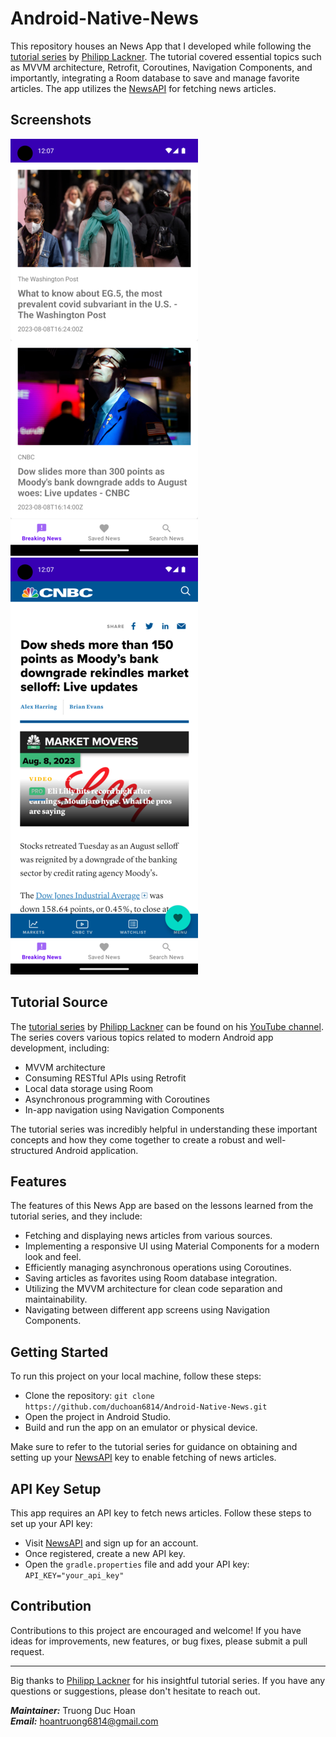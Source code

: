 # Android-Native-News

This repository houses an News App that I developed while following the [tutorial series](https://www.youtube.com/playlist?list=PLQkwcJG4YTCRF8XiCRESq1IFFW8COlxYJ) by [Philipp Lackner](https://github.com/philipplackner). The tutorial covered essential topics such as MVVM architecture, Retrofit, Coroutines, Navigation Components, and importantly, integrating a Room database to save and manage favorite articles. The app utilizes the [NewsAPI](https://newsapi.org/) for fetching news articles.

## Screenshots

![Breaking News](https://github.com/duchoan6814/Android-Native-News/blob/master/demo/Screenshot_1691600855.png) ![Article Detail](https://github.com/duchoan6814/Android-Native-News/blob/master/demo/Screenshot_1691600874.png)


## Tutorial Source

The [tutorial series](https://www.youtube.com/playlist?list=PLQkwcJG4YTCRF8XiCRESq1IFFW8COlxYJ) by [Philipp Lackner](https://github.com/philipplackner) can be found on his [YouTube channel](https://www.youtube.com/@PhilippLackner). The series covers various topics related to modern Android app development, including:

- MVVM architecture
- Consuming RESTful APIs using Retrofit
- Local data storage using Room
- Asynchronous programming with Coroutines
- In-app navigation using Navigation Components

The tutorial series was incredibly helpful in understanding these important concepts and how they come together to create a robust and well-structured Android application.

## Features

The features of this News App are based on the lessons learned from the tutorial series, and they include:

- Fetching and displaying news articles from various sources.
- Implementing a responsive UI using Material Components for a modern look and feel.
- Efficiently managing asynchronous operations using Coroutines.
- Saving articles as favorites using Room database integration.
- Utilizing the MVVM architecture for clean code separation and maintainability.
- Navigating between different app screens using Navigation Components.

## Getting Started

To run this project on your local machine, follow these steps:

- Clone the repository: `git clone https://github.com/duchoan6814/Android-Native-News.git`
- Open the project in Android Studio.
- Build and run the app on an emulator or physical device.

Make sure to refer to the tutorial series for guidance on obtaining and setting up your [NewsAPI](https://newsapi.org/) key to enable fetching of news articles.

## API Key Setup

This app requires an API key to fetch news articles. Follow these steps to set up your API key:

- Visit [NewsAPI](https://newsapi.org/) and sign up for an account.
- Once registered, create a new API key.
- Open the `gradle.properties` file and add your API key: `API_KEY="your_api_key"`

## Contribution

Contributions to this project are encouraged and welcome! If you have ideas for improvements, new features, or bug fixes, please submit a pull request.

---

Big thanks to [Philipp Lackner](https://github.com/philipplackner) for his insightful tutorial series. If you have any questions or suggestions, please don't hesitate to reach out.

***Maintainer:*** Truong Duc Hoan<br>
***Email:*** hoantruong6814@gmail.com
